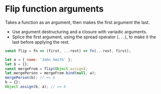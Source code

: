 # Flip function arguments

Takes a function as an argument, then makes the first argument the last.

* Use argument destructuring and a closure with variadic arguments.
* Splice the first argument, using the spread operator (`...`), to make it the last before applying the rest.

```js
const flip = fn => (first, ...rest) => fn(...rest, first);
```

```js
let a = { name: 'John Smith' };
let b = {};
const mergeFrom = flip(Object.assign);
let mergePerson = mergeFrom.bind(null, a);
mergePerson(b); // == b
b = {};
Object.assign(b, a); // == b
```

